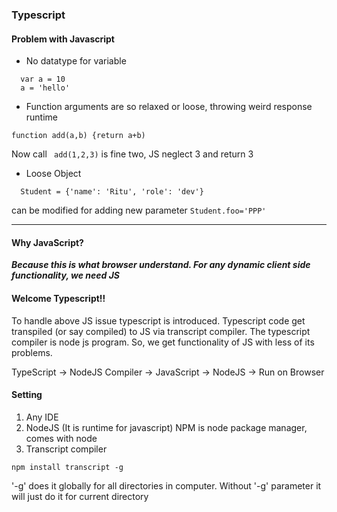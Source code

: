 ### Typescript


#### Problem with Javascript
- No datatype for variable
 ```
   var a = 10
   a = 'hello'
 ```
 
- Function arguments are so relaxed or loose, throwing weird response runtime
 ```
 function add(a,b) {return a+b)
 ```
 Now call ``` add(1,2,3)``` is fine two, JS neglect 3 and return 3
 
- Loose Object
```
  Student = {'name': 'Ritu', 'role': 'dev'}
```
  can be modified for adding new parameter ```Student.foo='PPP'```

____

#### Why JavaScript?
__*Because this is what browser understand. For any dynamic client side functionality, we need JS*__


#### Welcome Typescript!!
To handle above JS issue typescript is introduced. Typescript code get transpiled (or say compiled) to JS
via transcript compiler. The typescript compiler is node js program.
So, we get functionality of JS with less of its problems.

TypeScript -> NodeJS Compiler -> JavaScript -> NodeJS -> Run on Browser

#### Setting
1. Any IDE
2. NodeJS (It is runtime for javascript) NPM is node package manager, comes with node
3. Transcript compiler 
```
npm install transcript -g
```
'-g' does it globally for all directories in computer. Without '-g' parameter it will just do it for current directory


